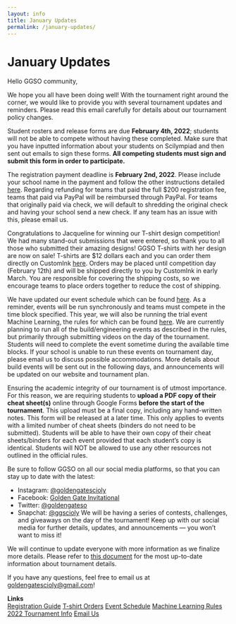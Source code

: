 ```yaml
---
layout: info
title: January Updates
permalink: /january-updates/
---
```


# January Updates

Hello GGSO community,

We hope you all have been doing well! With the tournament right around the corner, we would like to provide you with several tournament updates and reminders. Please read this email carefully for details about our tournament policy changes.

Student rosters and release forms are due <b>February 4th, 2022</b>; students will not be able to compete without having these completed. Make sure that you have inputted information about your students on Scilympiad and then sent out emails to sign these forms. <b>All competing students must sign and submit this form in order to participate.</b>

The registration payment deadline is <b>February 2nd, 2022</b>. Please include your school name in the payment and follow the other instructions detailed <a target="_blank" href="https://docs.google.com/document/d/1Vun-pTePFyUxUCKyUN0xzP0jaIPDmauw9mMw1If_cxE/edit?usp=sharing">here</a>. Regarding refunding for teams that paid the full $200 registration fee, teams that paid via PayPal will be reimbursed through PayPal. For teams that originally paid via check, we will default to shredding the original check and having your school send a new check. If any team has an issue with this, please email us.

Congratulations to Jacqueline for winning our T-shirt design competition! We had many stand-out submissions that were entered, so thank you to all those who submitted their amazing designs! GGSO T-shirts with her design are now on sale! T-shirts are $12 dollars each and you can order them directly on CustomInk <a target="_blank" href="https://www.customink.com/g/nga0-00cj-6eeg">here</a>. Orders may be placed until competition day (February 12th) and will be shipped directly to you by CustomInk in early March. You are responsible for covering the shipping costs, so we encourage teams to place orders together to reduce the cost of shipping.

We have updated our event schedule which can be found <a target="_blank" href="https://docs.google.com/spreadsheets/d/1tMKRDN0k8Tpf7kfq9fsDuSrwhSToJnWKrGSfbmWRB-c/edit?usp=sharing">here</a>. As a reminder, events will be run synchronously and teams must compete in the time block specified. This year, we will also be running the trial event Machine Learning, the rules for which can be found <a target="_blank" href="https://www.soinc.org/sites/default/files/uploaded_files/Machine%20LearningC.PDF">here</a>. We are currently planning to run all of the build/engineering events as described in the rules, but primarily through submitting videos on the day of the tournament. Students will need to complete the event sometime during the available time blocks. If your school is unable to run these events on tournament day, please email us to discuss possible accommodations. More details about build events will be sent out in the following days, and announcements will be updated on our website and tournament plan.

Ensuring the academic integrity of our tournament is of utmost importance. For this reason, we are requiring students to <b>upload a PDF copy of their cheat sheet(s)</b> online through Google Forms <b>before the start of the tournament</b>. This upload must be a final copy, including any hand-written notes. This form will be released at a later time. This only applies to events with a limited number of cheat sheets (binders do not need to be submitted). Students will be able to have their own copy of their cheat sheets/binders for each event provided that each student’s copy is identical. Students will NOT be allowed to use any other resources not outlined in the official rules. 

Be sure to follow GGSO on all our social media platforms, so that you can stay up to date with the latest:
- Instagram: <a target="_blank" href="https://www.instagram.com/goldengatescioly/">@goldengatescioly</a>
- Facebook: <a target="_blank" href="https://www.facebook.com/goldengatescioly">Golden Gate Invitational</a>
- Twitter: <a target="_blank" href="https://twitter.com/goldengateso">@goldengateso</a>
- Snapchat: <a target="_blank" href="https://snapchat.com/add/ggscioly">@ggscioly</a>
We will be having a series of contests, challenges, and giveaways on the day of the tournament! Keep up with our social media for further details, updates, and announcements — you won’t want to miss it!

We will continue to update everyone with more information as we finalize more details. Please refer to <a target="_blank" href="https://docs.google.com/document/d/1q0Bj58jJeTsfraQjAVHoKzkRsz8YTwK1HTwxmNS8Bhw/edit?usp=sharing">this document</a> for the most up-to-date information about tournament details.

If you have any questions, feel free to email us at goldengatescioly@gmail.com!

**Links**
<br/>
<a class="btn btn-md btn-mid" target="_blank" href="https://docs.google.com/document/d/1Vun-pTePFyUxUCKyUN0xzP0jaIPDmauw9mMw1If_cxE/edit?usp=sharing">Registration Guide</a>
<a class="btn btn-md btn-mid" target="_blank" href="https://www.customink.com/g/nga0-00cj-6eeg">T-shirt Orders</a>
<a class="btn btn-md btn-mid" target="_blank" href="https://docs.google.com/spreadsheets/d/1tMKRDN0k8Tpf7kfq9fsDuSrwhSToJnWKrGSfbmWRB-c/edit?usp=sharing">Event Schedule</a>
<a class="btn btn-md btn-mid" target="_blank" href="https://www.soinc.org/sites/default/files/uploaded_files/Machine%20LearningC.PDF">Machine Learning Rules</a>
<a class="btn btn-md btn-mid" target="_blank" href="https://docs.google.com/forms/d/e/1FAIpQLSfXqBEgvv6rQlRSz3Aw5IBuSudNLT0gmHE1Wp3UIFc6r-Wmkg/viewform?usp=sf_link">2022 Tournament Info</a>
<a class="btn btn-md btn-mid" target="_blank" href="mailto:goldengatescioly@gmail.com">Email Us</a>

